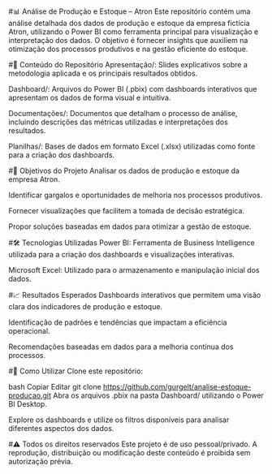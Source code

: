 #📊 Análise de Produção e Estoque – Atron
Este repositório contém uma análise detalhada dos dados de produção e estoque da empresa fictícia Atron, utilizando o Power BI como ferramenta principal para visualização e interpretação dos dados. O objetivo é fornecer insights que auxiliem na otimização dos processos produtivos e na gestão eficiente do estoque.

#🧾 Conteúdo do Repositório
Apresentação/: Slides explicativos sobre a metodologia aplicada e os principais resultados obtidos.

Dashboard/: Arquivos do Power BI (.pbix) com dashboards interativos que apresentam os dados de forma visual e intuitiva.

Documentações/: Documentos que detalham o processo de análise, incluindo descrições das métricas utilizadas e interpretações dos resultados.

Planilhas/: Bases de dados em formato Excel (.xlsx) utilizadas como fonte para a criação dos dashboards.

#🎯 Objetivos do Projeto
Analisar os dados de produção e estoque da empresa Atron.

Identificar gargalos e oportunidades de melhoria nos processos produtivos.

Fornecer visualizações que facilitem a tomada de decisão estratégica.

Propor soluções baseadas em dados para otimizar a gestão de estoque.

#🛠️ Tecnologias Utilizadas
Power BI: Ferramenta de Business Intelligence utilizada para a criação dos dashboards e visualizações interativas.

Microsoft Excel: Utilizado para o armazenamento e manipulação inicial dos dados.

#📈 Resultados Esperados
Dashboards interativos que permitem uma visão clara dos indicadores de produção e estoque.

Identificação de padrões e tendências que impactam a eficiência operacional.

Recomendações baseadas em dados para a melhoria contínua dos processos.

#📌 Como Utilizar
Clone este repositório:

bash
Copiar
Editar
git clone https://github.com/gurgelt/analise-estoque-producao.git
Abra os arquivos .pbix na pasta Dashboard/ utilizando o Power BI Desktop.

Explore os dashboards e utilize os filtros disponíveis para analisar diferentes aspectos dos dados.

#⚠️ Todos os direitos reservados
Este projeto é de uso pessoal/privado. A reprodução, distribuição ou modificação deste conteúdo é proibida sem autorização prévia.
